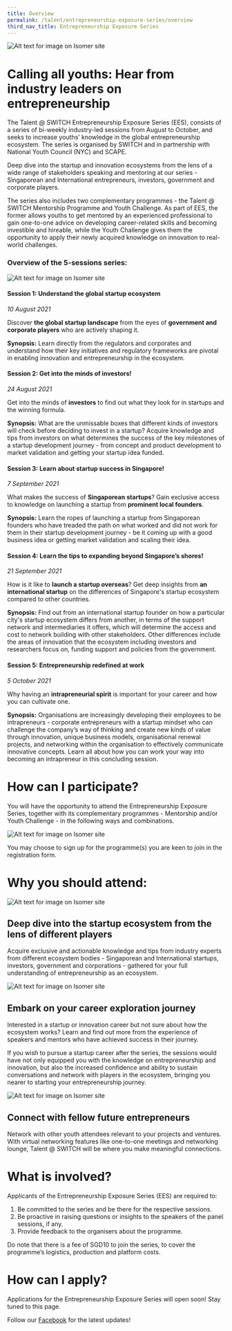 ```yaml
---
title: Overview
permalink: /talent/entrepreneurship-exposure-series/overview
third_nav_title: Entrepreneurship Exposure Series
---
```

![Alt text for image on Isomer site](/images/ees_banner.png)
# Calling all youths: Hear from industry leaders on entrepreneurship

The Talent @ SWITCH Entrepreneurship Exposure Series (EES), consists of a series of bi-weekly industry-led sessions from August to October, and seeks to increase youths’ knowledge in the global entrepreneurship ecosystem. The series is organised by SWITCH and in partnership with National Youth Council (NYC) and SCAPE.

Deep dive into the startup and innovation ecosystems from the lens of a wide range of stakeholders speaking and mentoring at our series - Singaporean and International entrepreneurs, investors, government and corporate players.

The series also includes two complementary programmes - the Talent @ SWITCH Mentorship Programme and Youth Challenge. As part of EES, the former allows youths to get mentored by an experienced professional to gain one-to-one advice on developing career-related skills and becoming investible and hireable, while the Youth Challenge gives them the opportunity to apply their newly acquired knowledge on innovation to real-world challenges.

### Overview of the 5-sessions series:
![Alt text for image on Isomer site](/images/ees%20schedule.png)
#### Session 1: Understand the global startup ecosystem
*10 August 2021*

Discover **the global startup landscape** from the eyes of **government and corporate players** who are actively shaping it.

**Synopsis:** Learn directly from the regulators and corporates and understand how their key initiatives and regulatory frameworks are pivotal in enabling innovation and entrepreneurship in the ecosystem.

#### Session 2: Get into the minds of investors!
*24 August 2021*

Get into the minds of **investors** to find out what they look for in startups and the winning formula.

**Synopsis:** What are the unmissable boxes that different kinds of investors will check before deciding to invest in a startup? Acquire knowledge and tips from investors on what determines the success of the key milestones of a startup development journey - from concept and product development to market validation and getting your startup idea funded.

#### Session 3: Learn about startup success in Singapore!
*7 September 2021*

What makes the success of  **Singaporean startups**? Gain exclusive access to knowledge on launching a startup from **prominent local founders**. 

**Synopsis:** Learn the ropes of launching a startup from Singaporean founders who have treaded the path on what worked and did not work for them in their startup development journey - be it coming up with a good business idea or getting market validation and scaling their idea.

#### Session 4: Learn the tips to expanding beyond Singapore’s shores!
*21 September 2021*

How is it like to **launch a startup overseas**? Get deep insights from **an international startup** on the differences of Singapore's startup ecosystem compared to other countries. 

**Synopsis:** Find out from an international startup founder on how a particular city's startup ecosystem differs from another, in terms of the support network and intermediaries it offers, which will determine the access and cost to network building with other stakeholders. Other differences include the areas of innovation that the ecosystem including investors and researchers focus on, funding support and policies from the government.

#### Session 5: Entrepreneurship redefined at work
*5 October 2021*

Why having an **intrapreneurial spirit** is important for your career and how you can cultivate one.

**Synopsis:** Organisations are increasingly  developing their employees to be intrapreneurs - corporate entrepreneurs with a startup mindset who can challenge the company’s way of thinking and create new kinds of value through innovation, unique business models, organisational renewal projects, and networking within the organisation to effectively communicate innovative concepts. Learn all about how you can work your way into becoming an intrapreneur in this concluding session.

# How can I participate?
You will have the opportunity to attend the Entrepreneurship Exposure Series, together with its complementary programmes - Mentorship and/or Youth Challenge - in the following ways and combinations.

![Alt text for image on Isomer site](/images/EES_participation.jpeg)

You may choose to sign up for the programme(s) you are keen to join in the registration form.
# Why you should attend:
![Alt text for image on Isomer site](/images/Others%202.jpg)
## Deep dive into the startup ecosystem from the lens of different players
Acquire exclusive and actionable knowledge and tips from industry experts from different ecosystem bodies - Singaporean and International startups, investors, government and corporations - gathered for your full understanding of entrepreneurship as an ecosystem.

![Alt text for image on Isomer site](/images/Others.jpg)
## Embark on your career exploration journey
Interested in a startup or innovation career but not sure about how the ecosystem works? Learn and find out more from the experience of speakers and mentors who have achieved success in their journey.

If you wish to pursue a startup career after the series, the sessions would have not only equipped you with the knowledge on entrepreneurship and innovation, but also the increased confidence and ability to sustain conversations and network with players in the ecosystem, bringing you nearer to starting your entrepreneurship journey.

![Alt text for image on Isomer site](/images/Youth4.jpg)
## Connect with fellow future entrepreneurs
Network with other youth attendees relevant to your projects and ventures. With virtual networking features like one-to-one meetings and networking lounge, Talent @ SWITCH will be where you make meaningful connections.

# What is involved?
Applicants of the Entrepreneurship Exposure Series (EES) are required to:
1. Be committed to the series and be there for the respective sessions.
2. Be proactive in raising questions or insights to the speakers of the panel sessions, if any.
3. Provide feedback to the organisers about the programme.

Do note that there is a fee of SGD10 to join the series, to cover the programme’s logistics, production and platform costs.

# How can I apply?
Applications for the Entrepreneurship Exposure Series will open soon! Stay tuned to this page.


Follow our [Facebook](https://www.facebook.com/SwitchSingapore/) for the latest updates!